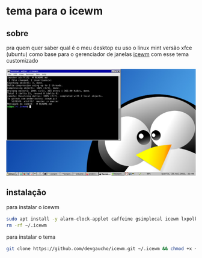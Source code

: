 # tema para o icewm

## sobre

pra quem quer saber qual é o meu desktop eu uso o linux mint versão xfce (ubuntu) como base para o gerenciador de janelas [icewm](https://ice-wm.org/) com esse tema customizado

![tema para o icewm](tema.v2.png "tema para o icewm")

## instalação

para instalar o icewm

```bash
sudo apt install -y alarm-clock-applet caffeine gsimplecal icewm lxpolkit nitrogen suckless-tools volumeicon-alsa
rm -rf ~/.icewm
```

para instalar o tema

```bash
git clone https://github.com/devgaucho/icewm.git ~/.icewm && chmod +x ~/.icewm/preferences

```

